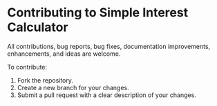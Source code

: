 # Contributing to Simple Interest Calculator

All contributions, bug reports, bug fixes, documentation improvements, enhancements, and ideas are welcome.

To contribute:
1. Fork the repository.
2. Create a new branch for your changes.
3. Submit a pull request with a clear description of your changes.
